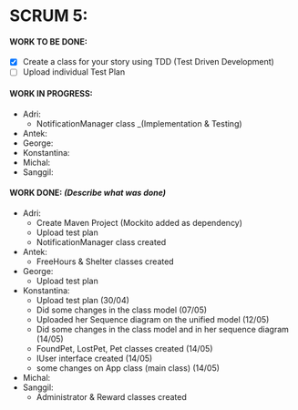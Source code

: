 # SCRUM 5:
#### WORK TO BE DONE:

 - [X] Create a class for your story using TDD (Test Driven Development)
 - [ ] Upload individual Test Plan

#### WORK IN PROGRESS:

* Adri:
   - NotificationManager class _(Implementation & Testing)
* Antek:
* George:
* Konstantina:
* Michal: 
* Sanggil:

#### WORK DONE: *(Describe what was done)*

 * Adri:
   - Create Maven Project (Mockito added as dependency)
   - Upload test plan
   - NotificationManager class created
 * Antek:
   - FreeHours & Shelter classes created
 * George:
   - Upload test plan
 * Konstantina:
   - Upload test plan (30/04)
   - Did some changes in the class model (07/05)
   - Uploaded her Sequence diagram on the unified model (12/05)
   - Did some changes in the class model and in her sequence diagram (14/05)
   - FoundPet, LostPet, Pet classes created (14/05)
   - IUser interface created (14/05)
   - some changes on App class (main class) (14/05)
 * Michal: 
 * Sanggil:
   - Administrator & Reward classes created
